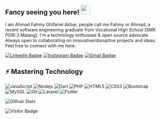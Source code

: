 ## Fancy seeing you here! <img src="https://raw.githubusercontent.com/aemmadi/aemmadi/master/wave.gif" width="30">

I am Ahmad Fahmy Ghifariel Akbar, people call me Fahmy or Ahmad, a recent software engineering graduate from Vocational High School [SMK PGRI 3 Malang]. I'm a technology enthusiast & open source advocate. Always open to collaborating on innovative/disruptive projects and ideas. Feel free to connect with me here:

[![Linkedin Badge](https://img.shields.io/badge/Ahmad_Fahmy_Ghifariel_Akbar-blue?style=flat-square&logo=Linkedin&logoColor=white&link=https://www.linkedin.com/in/anirudhemmadi/)](https://www.linkedin.com/in/ahmad-fahmy-ghifariel-akbar-650849275/)
[![Instagram Badge](https://img.shields.io/badge/-ahmadproject06-purple?style=flat-square&logo=instagram&logoColor=white&link=https://instagram.com/kanna6501/)](https://instagram.com/ahmadproject06)
[![Gmail Badge](https://img.shields.io/badge/-ahmadfahmy219@gmail.com-c14438?style=flat-square&logo=Gmail&logoColor=white&link=mailto:kanna6501@gmail.com)](mailto:ahmadfahmy219@gmail.com)

## ⚡ Mastering Technology

![JavaScript](https://img.shields.io/badge/-JavaScript-black?style=flat-square&logo=javascript)
![Nodejs](https://img.shields.io/badge/-Nodejs-black?style=flat-square&logo=Node.js)
![Dart](https://img.shields.io/badge/dart-%230175C2.svg?style=flat-square&logo=dart&logoColor=white)
![PHP](https://img.shields.io/badge/php-%23777BB4.svg?style=flat-square&logo=php&logoColor=white)
![HTML5](https://img.shields.io/badge/-HTML5-E34F26?style=flat-square&logo=html5&logoColor=white)
![CSS3](https://img.shields.io/badge/-CSS3-1572B6?style=flat-square&logo=css3)
![Bootstrap](https://img.shields.io/badge/-Bootstrap-563D7C?style=flat-square&logo=bootstrap)
![MySQL](https://img.shields.io/badge/-MySQL-black?style=flat-square&logo=mysql)
![Git](https://img.shields.io/badge/-Git-black?style=flat-square&logo=git)
![Laravel](https://img.shields.io/badge/laravel-%23FF2D20.svg?style=flat-square&logo=laravel&logoColor=white)
![Flutter](https://img.shields.io/badge/Flutter-%2302569B.svg?style=flat-square&logo=Flutter&logoColor=white)

![Github Stats](https://github-readme-stats.vercel.app/api?username=AhmadFahmy021&count_private=true&show_icons=true&include_all_commits=true)

![Visitor Badge](https://visitor-badge.laobi.icu/badge?page_id=AhmadFahmy021.id)
